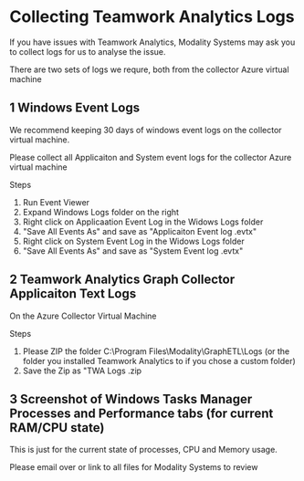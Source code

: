 
# Collecting Teamwork Analytics Logs

If you have issues with Teamwork Analytics, Modality Systems may ask you to collect logs for us to analyse the issue.

There are two sets of logs we requre, both from the collector Azure virtual machine

## 1 Windows Event Logs

We recommend keeping 30 days of windows event logs on the collector virtual machine.

Please collect all Applicaiton and System event logs for the collector Azure virtual machine

Steps
  1. Run Event Viewer
  2. Expand Windows Logs folder on the right
  3. Right click on Applicaation Event Log in the Widows Logs folder
  4. "Save All Events As" and save as "Applicaiton Event log <CustomerName> <date>.evtx"
  6. Right click on System Event Log in the Widows Logs folder
  7. "Save All Events As" and save as "System Event log <CustomerName> <date>.evtx"
  
 ## 2 Teamwork Analytics Graph Collector Applicaiton Text Logs

On the Azure Collector Virtual Machine

Steps
  1. Please ZIP the folder C:\Program Files\Modality\GraphETL\Logs (or the folder you installed Teamwork Analytics to if you chose a custom folder)
  2. Save the Zip as "TWA Logs <CustomerName> <Date>.zip
  
  ## 3 Screenshot of Windows Tasks Manager Processes and Performance tabs (for current RAM/CPU state)
  
 This is just for the current state of processes, CPU and Memory usage.
  
 Please email over or link to all files for Modality Systems to review
